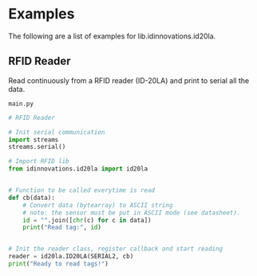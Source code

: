# Examples

The following are a list of examples for lib.idinnovations.id20la.

## RFID Reader


Read continuously from a RFID reader (ID-20LA) and print to serial all the
data.



```main.py```

```python
# RFID Reader

# Init serial communication
import streams
streams.serial()

# Import RFID lib
from idinnovations.id20la import id20la


# Function to be called everytime is read
def cb(data):
    # Convert data (bytearray) to ASCII string
    # note: the sensor must be put in ASCII mode (see datasheet).
    id = "".join([chr(c) for c in data])
    print("Read tag:", id)


# Init the reader class, register callback and start reading
reader = id20la.ID20LA(SERIAL2, cb)
print("Ready to read tags!")

```
<!--stackedit_data:
eyJoaXN0b3J5IjpbLTIxNzUxMjAyOV19
-->